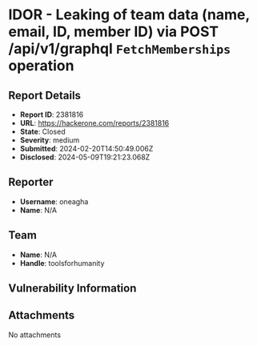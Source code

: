 # IDOR - Leaking of team data (name, email, ID, member ID) via POST /api/v1/graphql  `FetchMemberships` operation

## Report Details
- **Report ID**: 2381816
- **URL**: https://hackerone.com/reports/2381816
- **State**: Closed
- **Severity**: medium
- **Submitted**: 2024-02-20T14:50:49.006Z
- **Disclosed**: 2024-05-09T19:21:23.068Z

## Reporter
- **Username**: oneagha
- **Name**: N/A

## Team
- **Name**: N/A
- **Handle**: toolsforhumanity

## Vulnerability Information


## Attachments
No attachments
